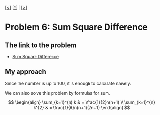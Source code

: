 \[[<](./p0005.md)] \[[^](../README.md)] | \[[>](./p0007.md)]

# Problem 6: Sum Square Difference

## The link to the problem

- [Sum Square Difference](https://projecteuler.net/problem=6)

## My approach

Since the number is up to 100, it is enough to calculate naively.

We can also solve this problem by formulas for sum.

$$
\begin{align}
\sum_{k=1}^{n} k & = \frac{1}{2}n(n+1) \\
\sum_{k=1}^{n} k^{2} & = \frac{1}{6}n(n+1)(2n+1)
\end{align}
$$
